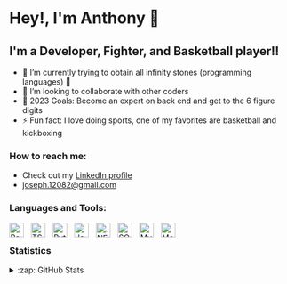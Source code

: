 # Hey!, I'm Anthony 👋 

## I'm a Developer, Fighter, and Basketball player!!

- 🌱 I’m currently trying to obtain all infinity stones (programming languages) 🤣
- 👯 I’m looking to collaborate with other coders
- 🥅 2023 Goals: Become an expert on back end and get to the 6 figure digits
- ⚡ Fun fact: I love doing sports, one of my favorites are basketball and kickboxing

### How to reach me:
- Check out my [LinkedIn profile][profile]
- joseph.12082@gmail.com


### Languages and Tools:

<img align="left" alt="React" width="26px" src="https://cdn.jsdelivr.net/gh/devicons/devicon/icons/react/react-original.svg" style="padding-right:10px;" />
<img align="left" alt="TS" width="26px" src="https://pbs.twimg.com/profile_images/1648471227416346625/v84A9gXA_400x400.png" style="padding-right:10px;" />
<img align="left" alt="Python" width="26px" src="https://upload.wikimedia.org/wikipedia/commons/thumb/c/c3/Python-logo-notext.svg/1200px-Python-logo-notext.svg.png" style="padding-right:10px;" />
<img align="left" alt="Java" width="26px"  src="https://nerdysoft.com/wp-content/uploads/2021/11/java-14-1.svg" style="padding-right:10px;" />
<img align="left" alt=".NET" width="26px"  src="https://learn.microsoft.com/media/logos/logo_net.svg" style="padding-right:10px;" />
<img align="left" alt="SQL" width="26px" src="https://w7.pngwing.com/pngs/170/924/png-transparent-microsoft-sql-server-microsoft-azure-sql-database-microsoft-text-logo-microsoft-azure.png" style="padding-right:10px;" /> 
<img align="left" alt="MySQL" width="26px" src="https://cdn-icons-png.flaticon.com/512/5968/5968313.png" style="padding-right:10px;" />
<img align="left" alt="MongoDB" width="26px" src="https://miro.medium.com/v2/resize:fit:512/1*doAg1_fMQKWFoub-6gwUiQ.png" style="padding-right:10px;" />

<br />


 ### Statistics
<details>
  <summary>:zap: GitHub Stats</summary>

  [![Anthony's GitHub stats](https://github-readme-stats.vercel.app/api?username=phorjax&theme=codeSTACKr)](https://github.com/anuraghazra/github-readme-stats)

  [![My GitHub Language Stats](https://github-readme-stats.vercel.app/api/top-langs/?username=phorjax&langs_count=6&theme=codeSTACKr)]()
</details>

[profile]: https://www.linkedin.com/in/anthony-gomez-59b3a723a/


